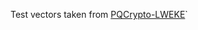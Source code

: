Test vectors taken from
[PQCrypto-LWEKE](https://github.com/microsoft/PQCrypto-LWEKE/tree/master/eFrodoKEM/KAT)`